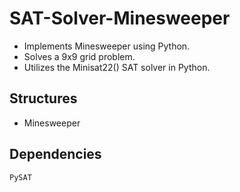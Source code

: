 # SAT-Solver-Minesweeper

* Implements Minesweeper using Python.
* Solves a 9x9 grid problem.
* Utilizes the Minisat22() SAT solver in Python.


## Structures
- Minesweeper


## Dependencies
`PySAT`

